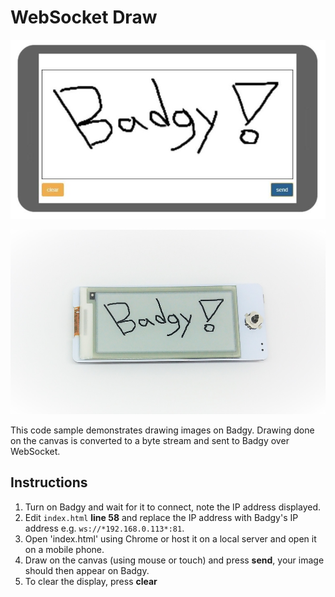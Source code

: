 # WebSocket Draw

<p align="center">
	<img src="../../website/img/websocket_draw_app.jpg" width="508" height="287" />
</p>
<p align="center">
	<img src="../../website/img/websocket_draw_badgy.jpg" width="525" height="295" />
</p>

This code sample demonstrates drawing images on Badgy. Drawing done on the canvas is converted to a byte stream and sent to Badgy over WebSocket. 

## Instructions
1. Turn on Badgy and wait for it to connect, note the IP address displayed.
2. Edit `index.html` **line 58** and replace the IP address with Badgy's IP address e.g. `ws://*192.168.0.113*:81`.
3. Open 'index.html' using Chrome or host it on a local server and open it on a mobile phone.
4. Draw on the canvas (using mouse or touch) and press **send**, your image should then appear on Badgy.
5. To clear the display, press **clear**
